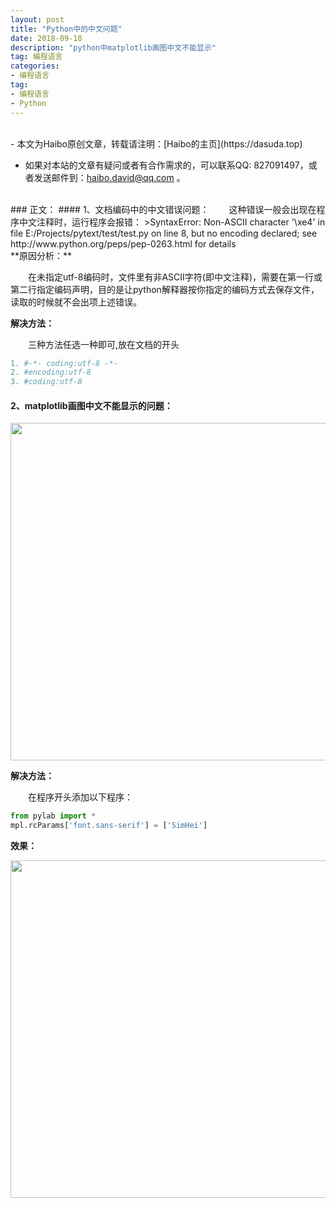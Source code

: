 ```yaml
---
layout: post
title: "Python中的中文问题"
date: 2018-09-18
description: "python中matplotlib画图中文不能显示"
tag: 编程语言
categories:
- 编程语言
tag:
- 编程语言
- Python
---
```


<br>
- 本文为Haibo原创文章，转载请注明：[Haibo的主页](https://dasuda.top)

- 如果对本站的文章有疑问或者有合作需求的，可以联系QQ: 827091497，或者发送邮件到：[haibo.david@qq.com](mailto:haibo.david@qq.com) 。

<br>
### 正文：
#### 1、文档编码中的中文错误问题：
&emsp;&emsp;这种错误一般会出现在程序中文注释时，运行程序会报错：
>SyntaxError: Non-ASCII character '\xe4' in file E:/Projects/pytext/test/test.py on line 8, but no encoding declared; see http://www.python.org/peps/pep-0263.html for details

<br>
**原因分析：**

&emsp;&emsp;在未指定utf-8编码时，文件里有非ASCII字符(即中文注释)，需要在第一行或第二行指定编码声明，目的是让python解释器按你指定的编码方式去保存文件，读取的时候就不会出项上述错误。

**解决方法：**

&emsp;&emsp;三种方法任选一种即可,放在文档的开头
```python
1. #-*- coding:utf-8 -*-
2. #encoding:utf-8
3. #coding:utf-8
```

#### 2、matplotlib画图中文不能显示的问题：

<img src="/images/posts/matplotlib/1.jpg" height="540" width="645"> 

**解决方法：**

&emsp;&emsp;在程序开头添加以下程序：
```python
from pylab import *
mpl.rcParams['font.sans-serif'] = ['SimHei']
```

**效果：**

<img src="/images/posts/matplotlib/2.jpg" height="540" width="645"> 
